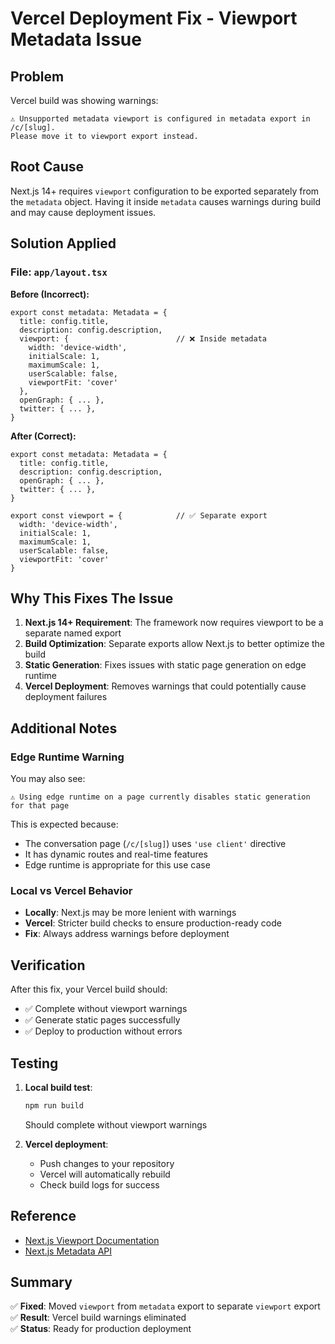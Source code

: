 # Vercel Deployment Fix - Viewport Metadata Issue

## Problem
Vercel build was showing warnings:
```
⚠ Unsupported metadata viewport is configured in metadata export in /c/[slug]. 
Please move it to viewport export instead.
```

## Root Cause
Next.js 14+ requires `viewport` configuration to be exported separately from the `metadata` object. Having it inside `metadata` causes warnings during build and may cause deployment issues.

## Solution Applied

### File: `app/layout.tsx`

**Before (Incorrect):**
```tsx
export const metadata: Metadata = {
  title: config.title,
  description: config.description,
  viewport: {                        // ❌ Inside metadata
    width: 'device-width',
    initialScale: 1,
    maximumScale: 1,
    userScalable: false,
    viewportFit: 'cover'
  },
  openGraph: { ... },
  twitter: { ... },
}
```

**After (Correct):**
```tsx
export const metadata: Metadata = {
  title: config.title,
  description: config.description,
  openGraph: { ... },
  twitter: { ... },
}

export const viewport = {            // ✅ Separate export
  width: 'device-width',
  initialScale: 1,
  maximumScale: 1,
  userScalable: false,
  viewportFit: 'cover'
}
```

## Why This Fixes The Issue

1. **Next.js 14+ Requirement**: The framework now requires viewport to be a separate named export
2. **Build Optimization**: Separate exports allow Next.js to better optimize the build
3. **Static Generation**: Fixes issues with static page generation on edge runtime
4. **Vercel Deployment**: Removes warnings that could potentially cause deployment failures

## Additional Notes

### Edge Runtime Warning
You may also see:
```
⚠ Using edge runtime on a page currently disables static generation for that page
```

This is expected because:
- The conversation page (`/c/[slug]`) uses `'use client'` directive
- It has dynamic routes and real-time features
- Edge runtime is appropriate for this use case

### Local vs Vercel Behavior
- **Locally**: Next.js may be more lenient with warnings
- **Vercel**: Stricter build checks to ensure production-ready code
- **Fix**: Always address warnings before deployment

## Verification

After this fix, your Vercel build should:
- ✅ Complete without viewport warnings
- ✅ Generate static pages successfully
- ✅ Deploy to production without errors

## Testing

1. **Local build test**:
   ```bash
   npm run build
   ```
   Should complete without viewport warnings

2. **Vercel deployment**:
   - Push changes to your repository
   - Vercel will automatically rebuild
   - Check build logs for success

## Reference
- [Next.js Viewport Documentation](https://nextjs.org/docs/app/api-reference/functions/generate-viewport)
- [Next.js Metadata API](https://nextjs.org/docs/app/api-reference/functions/generate-metadata)

## Summary
✅ **Fixed**: Moved `viewport` from `metadata` export to separate `viewport` export  
✅ **Result**: Vercel build warnings eliminated  
✅ **Status**: Ready for production deployment  
